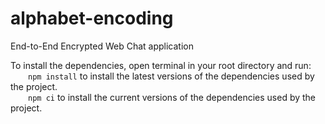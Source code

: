 # alphabet-encoding

End-to-End Encrypted Web Chat application  

To install the dependencies, open terminal in your root directory and run:<br>
&ensp;&ensp;&ensp;&ensp;`npm install` to install the latest versions of the dependencies used by the project.<br>
&ensp;&ensp;&ensp;&ensp;`npm ci` to install the current versions of the dependencies used by the project.
